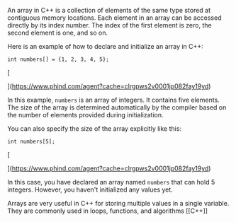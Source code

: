 An array in C++ is a collection of elements of the same type stored at contiguous memory locations. Each element in an array can be accessed directly by its index number. The index of the first element is zero, the second element is one, and so on.

Here is an example of how to declare and initialize an array in C++:

`int numbers[] = {1, 2, 3, 4, 5};`

[

](https://www.phind.com/agent?cache=clrgpws2v0001jp082fay19yd)

In this example, `numbers` is an array of integers. It contains five elements. The size of the array is determined automatically by the compiler based on the number of elements provided during initialization.

You can also specify the size of the array explicitly like this:

`int numbers[5];`

[

](https://www.phind.com/agent?cache=clrgpws2v0001jp082fay19yd)

In this case, you have declared an array named `numbers` that can hold 5 integers. However, you haven't initialized any values yet.

Arrays are very useful in C++ for storing multiple values in a single variable. They are commonly used in loops, functions, and algorithms
[[C++]] 